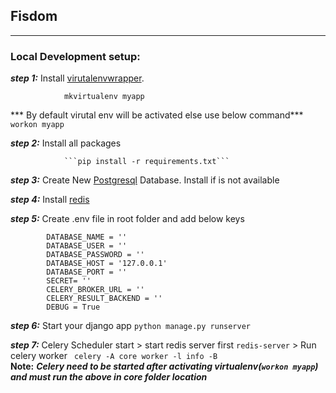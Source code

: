 <p text-align='center'>
 <h2> Fisdom </h2>
</p>
<hr>

### Local Development setup:

***step 1:***  Install [virutalenvwrapper](https://virtualenvwrapper.readthedocs.io/en/latest/).

                mkvirtualenv myapp           
 *** By default virutal env will be activated else use below command***             
                ```workon myapp```
                
 ***step 2:***  Install all packages
 
                ```pip install -r requirements.txt```
                
  ***step 3:*** Create New [Postgresql](https://www.postgresql.org/download/linux/)  Database. Install if is not available
                
  ***step 4:*** Install [redis](https://redis.io/download)     
  
  ***step 5:*** Create .env file in root folder and add below keys
  
            DATABASE_NAME = ''
            DATABASE_USER = ''
            DATABASE_PASSWORD = ''
            DATABASE_HOST = '127.0.0.1'
            DATABASE_PORT = ''
            SECRET= ''
            CELERY_BROKER_URL = ''
            CELERY_RESULT_BACKEND = ''
            DEBUG = True
  
  ***step 6:*** Start your django app
            ```python manage.py runserver``` 
            
      
  ***step 7:*** Celery Scheduler start
            > start redis server first
            ```redis-server```
            > Run celery worker
            ``` celery -A core worker -l info -B```  
            ****Note:****
            ***Celery need to be started after activating virtualenv(```workon myapp```) and must run the above in core 
            folder location***
             
                  
